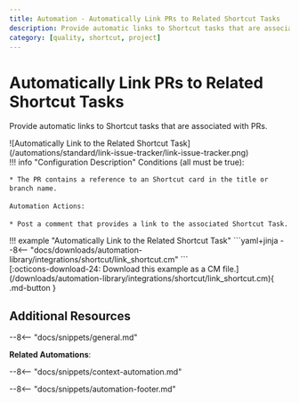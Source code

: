 ```yaml
---
title: Automation - Automatically Link PRs to Related Shortcut Tasks
description: Provide automatic links to Shortcut tasks that are associated with PRs.
category: [quality, shortcut, project]
---
```

# Automatically Link PRs to Related Shortcut Tasks
<!-- --8<-- [start:example]-->
Provide automatic links to Shortcut tasks that are associated with PRs.

<div class="automationImage" markdown="1">
![Automatically Link to the Related Shortcut Task](/automations/standard/link-issue-tracker/link-issue-tracker.png)
</div>
<div class="automationDescription" markdown="1">
!!! info "Configuration Description"
    Conditions (all must be true):

    * The PR contains a reference to an Shortcut card in the title or branch name.

    Automation Actions:

    * Post a comment that provides a link to the associated Shortcut Task.

</div>
<div class="automationExample" markdown="1">
!!! example "Automatically Link to the Related Shortcut Task"
    ```yaml+jinja
    --8<-- "docs/downloads/automation-library/integrations/shortcut/link_shortcut.cm"
    ```
    <div class="result" markdown>
      <span>
      [:octicons-download-24: Download this example as a CM file.](/downloads/automation-library/integrations/shortcut/link_shortcut.cm){ .md-button }
      </span>
    </div>
</div>
<!-- --8<-- [end:example]-->

## Additional Resources

--8<-- "docs/snippets/general.md"

**Related Automations**:

--8<-- "docs/snippets/context-automation.md"

--8<-- "docs/snippets/automation-footer.md"

